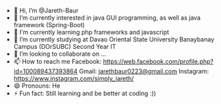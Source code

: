 - 👋 Hi, I’m @Jareth-Baur
- 👀 I’m currently interested in java GUI programming, as well as java framework (Spring-Boot)
- 🌱 I'm currently learning php frameworks and javascript
- 🌱 I’m currently studying at Davao Oriental State University Banaybanay Campus (DOrSUBC) Second Year IT
- 💞️ I’m looking to collaborate on ...
- 📫 How to reach me
  Facebook: https://web.facebook.com/profile.php?id=100089437393864
  Gmail: jarethbaur0223@gmail.com
  Instagram: https://www.instagram.com/simply_jareth/
- 😄 Pronouns: He
- ⚡ Fun fact: Still learning and be better at coding :))

<!---
Jareth-Baur/Jareth-Baur is a ✨ special ✨ repository because its `README.md` (this file) appears on your GitHub profile.
You can click the Preview link to take a look at your changes.
--->
